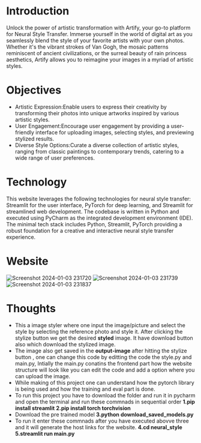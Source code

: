# Introduction
Unlock the power of artistic transformation with Artify, your go-to platform for Neural Style Transfer.
Immerse yourself in the world of digital art as you seamlessly blend the style of your favorite artists with your own photos. 
Whether it's the vibrant strokes of Van Gogh, the mosaic patterns reminiscent of ancient civilizations, or
the surreal beauty of rain princess aesthetics, Artify allows you to reimagine your images in a myriad of artistic styles.

# Objectives 
* Artistic Expression:Enable users to express their creativity by transforming their photos into unique artworks inspired by various artistic styles.
* User Engagement:Encourage user engagement by providing a user-friendly interface for uploading images, selecting styles, and previewing stylized results.
* Diverse Style Options:Curate a diverse collection of artistic styles, ranging from classic paintings to contemporary trends, catering to a wide range of user preferences.

# Technology 
This website leverages the following technologies for neural style transfer: Streamlit for the user interface, PyTorch for deep learning, and Streamlit for streamlined web development.
The codebase is written in Python and executed using PyCharm as the integrated development environment (IDE). 
The minimal tech stack includes Python, Streamlit, PyTorch providing a robust foundation for a creative and interactive neural style transfer experience.

# Website 
![Screenshot 2024-01-03 231720](https://github.com/AkarshanGupta/ArtSync/assets/115368981/48f5d29c-9f1f-4eca-b294-528ac0888696)
![Screenshot 2024-01-03 231739](https://github.com/AkarshanGupta/ArtSync/assets/115368981/636e406e-0ba3-44c0-8e37-1a0fb8210e80)
![Screenshot 2024-01-03 231837](https://github.com/AkarshanGupta/ArtSync/assets/115368981/66d546f7-50ed-4cee-a49c-4058ca6df213)

# Thoughts 
* This a image styler where one input the image/picture and select the style by selecting the reference photo and style it.
  After clicking the stylize button we get the desired **styled** image. It have download button also which download the stylized image.
* The image also get saved in the **output-image** after hitting the stylize button , one can change this code by editting the code the style.py 
  and main.py, Intially the main.py conatins the frontend part how the website structure will look like you can edit the code and add a option where you can upload the image.
* While making of this project one can understand how the pytorch library is being used and how the training and eval part is done.
* To run this project you have to download the folder and run it in pycharm and open the terminal and run these commnads in sequential order
  **1.pip install streamlit**
  **2.pip install torch torchvision**
* Download the pre trained model
  **3.python download_saved_models.py**
* To run it enter these commnads after you have executed abovve three and it will generate the host links for the website.
  **4.cd neural_style**
  **5.streamlit run main.py**


